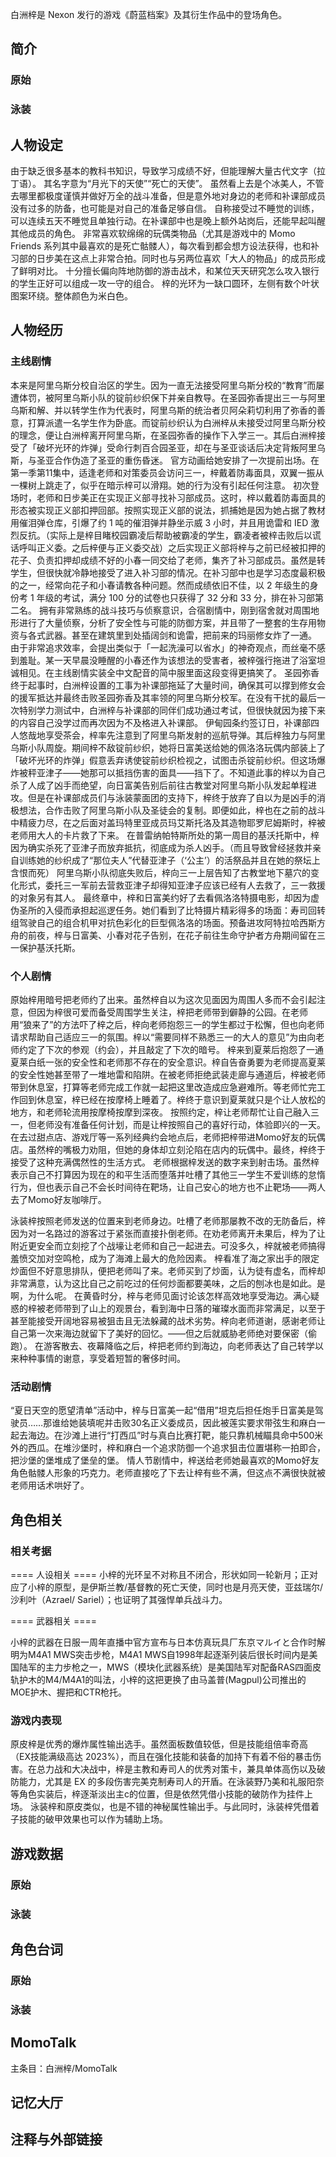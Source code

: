 白洲梓是 Nexon 发行的游戏《蔚蓝档案》及其衍生作品中的登场角色。

## 简介

### 原始

### 泳装

## 人物设定
由于缺乏很多基本的教科书知识，导致学习成绩不好，但能理解大量古代文字（拉丁语）。
其名字意为“月光下的天使”“死亡的天使”。
虽然看上去是个冰美人，不管去哪里都极度谨慎并做好万全的战斗准备，但是意外地对身边的老师和补课部成员没有过多的防备，也可能是对自己的准备足够自信。
自称接受过不睡觉的训练，可以连续五天不睡觉且单独行动。在补课部中也是晚上额外站岗后，还能早起叫醒其他成员的角色。
非常喜欢软绵绵的玩偶类物品（尤其是游戏中的 Momo Friends 系列其中最喜欢的是死亡骷髅人），每次看到都会想方设法获得，也和补习部的日步美在这点上非常合拍。同时也与另两位喜欢「大人的物品」的成员形成了鲜明对比。
十分擅长偏向阵地防御的游击战术，和某位天天研究怎么攻入银行的学生正好可以组成一攻一守的组合。
梓的光环为一缺口圆环，左侧有数个叶状图案环绕。整体颜色为米白色。

## 人物经历

### 主线剧情
本来是阿里乌斯分校自治区的学生。因为一直无法接受阿里乌斯分校的“教育”而屡遭体罚，被阿里乌斯小队的锭前纱织保下并亲自教导。在圣园弥香提出三一与阿里乌斯和解、并以转学生作为代表时，阿里乌斯的统治者贝阿朵莉切利用了弥香的善意，打算派遣一名学生作为卧底。而锭前纱织认为白洲梓从未接受过阿里乌斯分校的理念，便让白洲梓离开阿里乌斯，在圣园弥香的操作下入学三一。其后白洲梓接受了「破坏光环的炸弹」受命行刺百合园圣亚，却在与圣亚谈话后决定背叛阿里乌斯，与圣亚合作伪造了圣亚的重伤昏迷。
官方动画给她安排了一次提前出场。在第一季第11集中，适逢老师和对策委员会访问三一，梓戴着防毒面具，双翼一振从一棵树上跳走了，似乎在暗示梓可以滑翔。她的行为没有引起任何注意。
初次登场时，老师和日步美正在实现正义部寻找补习部成员。这时，梓以戴着防毒面具的形态被实现正义部扣押回部。按照实现正义部的说法，抓捕她是因为她占据了教材用催泪弹仓库，引爆了约 1 吨的催泪弹并静坐示威 3 小时，并且用诡雷和 IED 激烈反抗。（实际上是梓目睹校园霸凌后帮助被霸凌的学生，霸凌者被梓击败后以谎话呼叫正义委。之后梓便与正义委交战）之后实现正义部将梓与之前已经被扣押的花子、负责扣押却成绩不好的小春一同交给了老师，集齐了补习部成员。虽然是转学生，但很快就冷静地接受了进入补习部的情况。在补习部中也是学习态度最积极的之一，经常向花子和小春请教各种问题。然而成绩依旧不佳，以 2 年级生的身份考 1 年级的考试，满分 100 分的试卷也只获得了 32 分和 33 分，排在补习部第二名。
拥有非常熟练的战斗技巧与侦察意识，合宿剧情中，刚到宿舍就对周围地形进行了大量侦察，分析了安全性与可能的防御方案，并且带了一整套的生存用物资与各式武器。甚至在建筑里到处插阔剑和诡雷，把前来的玛丽修女炸了一通。
由于非常追求效率，会提出类似于「一起洗澡可以省水」的神奇观点，而丝毫不感到羞耻。某一天早晨没睡醒的小春还作为该想法的受害者，被梓强行拖进了浴室坦诚相见。在主线剧情实装全中文配音的简中服里面这段变得更搞笑了。
圣园弥香终于起事时，白洲梓设置的工事为补课部拖延了大量时间，确保其可以撑到修女会的援军抵达并最终击败圣园弥香及其率领的阿里乌斯分校军。在没有干扰的最后一次特别学力测试中，白洲梓与补课部的同伴们成功通过考试，但很快就因为接下来的内容自己没学过而再次因为不及格进入补课部。
伊甸园条约签订日，补课部四人悠哉地享受茶会，梓率先注意到了阿里乌斯发射的巡航导弹。其后梓独力与阿里乌斯小队周旋。期间梓不敌锭前纱织，她将日富美送给她的佩洛洛玩偶内部装上了「破坏光环的炸弹」假意丢弃诱使锭前纱织检视之，试图击杀锭前纱织。但这场爆炸被秤亚津子——她那可以抵挡伤害的面具——挡下了。不知道此事的梓以为自己杀了人成了凶手而绝望，向日富美告别后前往古教堂对阿里乌斯小队发起单程进攻。但是在补课部成员们与泳装蒙面团的支持下，梓终于放弃了自以为是凶手的消极想法，合作击败了阿里乌斯小队及圣徒会的复制。即便如此，梓也在之前的战斗中精疲力尽，在之后面对盖玛特里亚成员玛艾斯托洛及其造物耶罗尼姆斯时，梓被老师用大人的卡片救了下来。
在普雷纳帕特斯所处的第一周目的基沃托斯中，梓因为确实杀死了亚津子而放弃抵抗，彻底成为杀人凶手。（而且导致曾经拯救并亲自训练她的纱织成了“那位夫人”代替亚津子（‘公主’）的活祭品并且在她的祭坛上含恨而死）
阿里乌斯小队彻底失败后，梓向三一上层告知了古教堂地下墓穴的变化形式，委托三一军前去营救亚津子却得知亚津子应该已经有人去救了，三一救援的对象另有其人。
最终章中，梓和日富美约好了去看佩洛洛特摄电影，却因为虚伪圣所的入侵而承担起巡逻任务。她们看到了比特摄片精彩得多的场面：寿司回转组驾驶自己的组合机甲对抗色彩化的巨型佩洛洛的场面。预备进攻阿特拉哈西斯方舟的前夜，梓与日富美、小春对花子告别，在花子前往生命守护者方舟期间留在三一保护基沃托斯。

### 个人剧情
原始梓用暗号把老师约了出来。虽然梓自以为这次见面因为周围人多而不会引起注意，但因为梓很可爱而备受周围学生关注，梓把老师带到僻静的公园。在老师用“狼来了”的方法吓了梓之后，梓向老师抱怨三一的学生都过于松懈，但也向老师请求帮助自己适应三一的氛围。梓以“需要同样不熟悉三一的大人的意见”为由向老师约定了下次的参观（约会），并且敲定了下次的暗号。
梓来到夏莱后抱怨了一通夏莱白纸一张的安全性和老师那不存在的安全意识。梓自告奋勇要为老师提高夏莱的安全性她甚至带了一堆地雷和陷阱。在被老师拒绝武装走廊与通道后，梓被老师带到休息室，打算等老师完成工作就一起把这里改造成应急避难所。等老师忙完工作回到休息室，梓已经在按摩椅上睡着了。梓终于意识到夏莱就只是个让人放松的地方，和老师轮流用按摩椅按摩到深夜。
按照约定，梓让老师帮忙让自己融入三一，但老师没有准备任何计划，而是让梓按照自己的喜好行动，体验即兴的一天。在去过甜点店、游戏厅等一系列经典约会地点后，老师把梓带进Momo好友的玩偶店。虽然梓的嘴极力劝阻，但她的身体却立刻沦陷在店内的玩偶中。最终，梓终于接受了这种充满偶然性的生活方式。
老师根据梓发送的数字来到射击场。虽然梓表示自己不打算因为现在的和平生活而堕落并吐槽了其他三一学生不爱训练的怠惰行为，但也表示自己不会长时间待在靶场，让自己安心的地方也不止靶场——两人去了Momo好友咖啡厅。

泳装梓按照老师发送的位置来到老师身边。吐槽了老师那屡教不改的无防备后，梓因为对一名路过的游客过于紧张而直接扑倒老师。在劝老师离开未果后，梓为了让附近更安全而立刻挖了个战壕让老师和自己一起进去。可没多久，梓就被老师搞得羞愤交加对空鸣枪，成为了海滩上最大的危险因素。
梓看准了海之家出手的限定炒面但不好意思排队，便把老师叫了来。老师买到了炒面，认为徒有虚名，而梓却非常满意，认为这比自己之前吃过的任何炒面都要美味，之后的刨冰也是如此。是啊，为什么呢。
在黄昏时分，梓与老师见面讨论该怎样高效地享受海边。满心疑惑的梓被老师带到了山上的观景台，看到海中日落的璀璨水面而非常满足，以至于甚至能接受开阔地容易被狙击且无法躲藏的战术劣势。梓向老师道谢，感谢老师让自己第一次来海边就留下了美好的回忆。——但之后就威胁老师绝对要保密（偷跑）。
在游客散去、夜幕降临之后，梓把老师约到海边，向老师表达了自己转学以来种种事情的谢意，享受着短暂的奢侈时间。

### 活动剧情
“夏日天空的愿望清单”活动中，梓与日富美一起“借用”坦克后担任炮手日富美是驾驶员……那谁给她装填呢并击败30名正义委成员，因此被莲实要求带弦生和麻白一起去海边。在沙滩上进行“打西瓜”时与真白比赛打靶，能只靠机械瞄具命中500米外的西瓜。在堆沙堡时，梓和麻白一个追求防御一个追求狙击位置堪称一拍即合，把沙堡的堡堆成了堡垒的堡。
情人节剧情中，梓送给老师她最喜欢的Momo好友角色骷髅人形象的巧克力。老师直接吃了下去让梓有些不满，但这点不满很快就被老师用话术哄好了。

## 角色相关

### 相关考据

==== 人设相关 ====
小梓的光环呈不对称且不闭合，形状如同一轮新月；正对应了小梓的原型，是伊斯兰教/基督教的死亡天使，同时也是月亮天使，亚兹瑞尔/沙利叶（Azrael/ Sariel）；也证明了其强悍单兵战斗力。

==== 武器相关 ====

小梓的武器在日服一周年直播中官方宣布与日本仿真玩具厂东京マルイと合作时解明为M4A1 MWS突击步枪，M4A1 MWS自1998年起逐渐列装后很长时间内是美国陆军的主力步枪之一，MWS（模块化武器系统）是美国陆军对配备RAS四面皮轨护木的M4/M4A1的叫法，小梓的这把更换了由马盖普(Magpul)公司推出的MOE护木、握把和CTR枪托。

### 游戏内表现
原皮梓是优秀的爆炸属性输出选手。虽然面板数值较低，但是技能组倍率奇高（EX技能满级高达 2023%），而且在强化技能和装备的加持下有着不俗的暴击伤害。在总力战和大决战中，梓是主教和寿司人的优秀对策卡，兼具单体高伤以及破防能力，尤其是 EX 的多段伤害完美克制寿司人的开盾。在泳装野乃美和礼服阳奈等角色实装后，梓逐渐淡出主c的位置，但是依然凭借小技能的破防作为挂件上场。
泳装梓和原皮类似，也是不错的神秘属性输出手。与此同时，泳装梓凭借着子技能的破甲效果也可以作为辅助上场。

## 游戏数据

### 原始

### 泳装

## 角色台词

### 原始

### 泳装

## MomoTalk
主条目：白洲梓/MomoTalk

## 记忆大厅

		

## 注释与外部链接